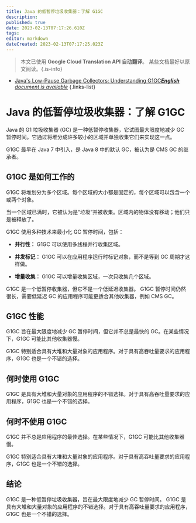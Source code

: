 ```yaml
---
title: Java 的低暂停垃圾收集器：了解 G1GC
description: 
published: true
date: 2023-02-13T07:17:26.610Z
tags: 
editor: markdown
dateCreated: 2023-02-13T07:17:25.023Z
---
```


> 本文已使用 **Google Cloud Translation API 自动翻译**。
某些文档最好以原文阅读。{.is-info}



- [Java's Low-Pause Garbage Collectors: Understanding G1GC***English** document is available*](/en/Knowledge-base/Java/java-s-low-pause-garbage-collectors-understanding-g1gc)
{.links-list}


# Java 的低暂停垃圾收集器：了解 G1GC

Java 的 G1 垃圾收集器 (GC) 是一种低暂停收集器，它试图最大限度地减少 GC 暂停时间。它通过将堆分成许多较小的区域并单独收集它们来实现这一点。

G1GC 最早在 Java 7 中引入，是 Java 8 中的默认 GC，被认为是 CMS GC 的继承者。

## G1GC 是如何工作的

G1GC 将堆划分为多个区域。每个区域的大小都是固定的，每个区域可以包含一个或两个对象。

当一个区域已满时，它被认为是“垃圾”并被收集。区域内的物体没有移动；他们只是被释放了。

G1GC 使用多种技术来最小化 GC 暂停时间，包括：

- **并行性：** G1GC 可以使用多线程并行收集区域。

- **并发标记：** G1GC 可以在应用程序运行时标记对象，而不是等到 GC 周期才这样做。

- **增量收集：** G1GC 可以增量收集区域，一次只收集几个区域。

G1GC 是一个低暂停收集器，但它不是一个低延迟收集器。 G1GC 暂停时间仍然很长，需要低延迟 GC 的应用程序可能更适合其他收集器，例如 CMS GC。

## G1GC 性能

G1GC 旨在最大限度地减少 GC 暂停时间，但它并不总是最快的 GC。在某些情况下，G1GC 可能比其他收集器慢。

G1GC 特别适合具有大堆和大量对象的应用程序。对于具有高吞吐量要求的应用程序，G1GC 也是一个不错的选择。

## 何时使用 G1GC

G1GC 是具有大堆和大量对象的应用程序的不错选择。对于具有高吞吐量要求的应用程序，G1GC 也是一个不错的选择。

## 何时不使用 G1GC

G1GC 并不总是应用程序的最佳选择。在某些情况下，G1GC 可能比其他收集器慢。

G1GC 特别适合具有大堆和大量对象的应用程序。对于具有高吞吐量要求的应用程序，G1GC 也是一个不错的选择。

## 结论

G1GC 是一种低暂停垃圾收集器，旨在最大限度地减少 GC 暂停时间。 G1GC 是具有大堆和大量对象的应用程序的不错选择。对于具有高吞吐量要求的应用程序，G1GC 也是一个不错的选择。